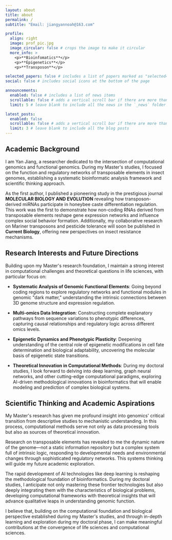 ```yaml
---
layout: about
title: about
permalink: /
subtitle: "Email: jiangyannoah@163.com"

profile:
  align: right
  image: prof_pic.jpg
  image_circular: false # crops the image to make it circular
  more_info: >
    <p>**Bioinfomatics**</p>
    <p>**Epigenetics**</p>
    <p>**Transposon**</p>

selected_papers: false # includes a list of papers marked as "selected={true}"
social: false # includes social icons at the bottom of the page

announcements:
  enabled: false # includes a list of news items
  scrollable: false # adds a vertical scroll bar if there are more than 3 news items
  limit: 5 # leave blank to include all the news in the `_news` folder

latest_posts:
  enabled: false
  scrollable: false # adds a vertical scroll bar if there are more than 3 new posts items
  limit: 3 # leave blank to include all the blog posts
---
```


## Academic Background

I am Yan Jiang, a researcher dedicated to the intersection of computational genomics and functional genomics. During my Master's studies, I focused on the function and regulatory networks of transposable elements in insect genomes, establishing a systematic bioinformatic analysis framework and scientific thinking approach.

As the first author, I published a pioneering study in the prestigious journal **MOLECULAR BIOLOGY AND EVOLUTION** revealing how transposon-derived miRNAs participate in honeybee caste differentiation regulation. This work was the first to demonstrate how non-coding RNAs derived from transposable elements reshape gene expression networks and influence complex social behavior formation. Additionally, my collaborative research on Mariner transposons and pesticide tolerance will soon be published in **Current Biology**, offering new perspectives on insect resistance mechanisms.

## Research Interests and Future Directions

Building upon my Master's research foundation, I maintain a strong interest in computational challenges and theoretical questions in life sciences, with particular focus on:

- **Systematic Analysis of Genomic Functional Elements**: Going beyond coding regions to explore regulatory networks and functional modules in genomic "dark matter," understanding the intrinsic connections between 3D genome structure and expression regulation.

- **Multi-omics Data Integration**: Constructing complete explanatory pathways from sequence variations to phenotypic differences, capturing causal relationships and regulatory logic across different omics levels.

- **Epigenetic Dynamics and Phenotypic Plasticity**: Deepening understanding of the central role of epigenetic modifications in cell fate determination and biological adaptability, uncovering the molecular basis of epigenetic state transitions.

- **Theoretical Innovation in Computational Methods**: During my doctoral studies, I look forward to delving into deep learning, graph neural networks, and other cutting-edge computational paradigms, exploring AI-driven methodological innovations in bioinformatics that will enable modeling and prediction of complex biological systems.

## Scientific Thinking and Academic Aspirations

My Master's research has given me profound insight into genomics' critical transition from descriptive studies to mechanistic understanding. In this process, computational methods serve not only as data processing tools but also as sources of theoretical innovation.

Research on transposable elements has revealed to me the dynamic nature of the genome—not a static information repository but a complex system full of intrinsic logic, responding to developmental needs and environmental changes through sophisticated regulatory networks. This systems thinking will guide my future academic exploration.

The rapid development of AI technologies like deep learning is reshaping the methodological foundation of bioinformatics. During my doctoral studies, I anticipate not only mastering these frontier technologies but also deeply integrating them with the characteristics of biological problems, developing computational frameworks with theoretical insights that will advance qualitative leaps in understanding genomic function.

I believe that, building on the computational foundation and biological perspective established during my Master's studies, and through in-depth learning and exploration during my doctoral phase, I can make meaningful contributions at the convergence of life sciences and computational sciences.
